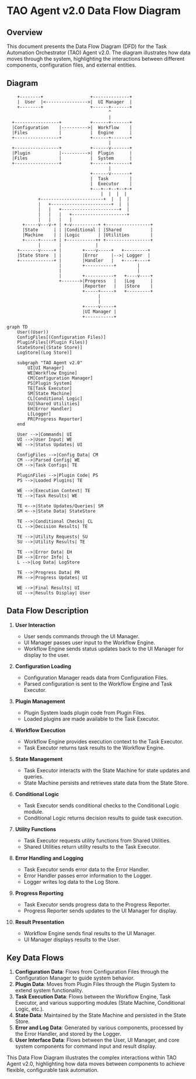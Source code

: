 # TAO Agent v2.0 Data Flow Diagram

## Overview

This document presents the Data Flow Diagram (DFD) for the Task Automation Orchestrator (TAO) Agent v2.0. The diagram illustrates how data moves through the system, highlighting the interactions between different components, configuration files, and external entities.

## Diagram
```
    +--------+                  +--------------+
    |  User  |<---------------->|  UI Manager  |
    +--------+                  +------+-------+
                                       ^
                                       |
  +-----------------+           +------+-------+
  |Configuration    |---------->|  Workflow    |
  |Files            |           |  Engine      |
  +-----------------+           +------+-------+
                                       |
  +-----------------+           +------v-------+
  |Plugin           |---------->|  Plugin      |
  |Files            |           |  System      |
  +-----------------+           +------+-------+
                                       |
                                +------v-------+
                                |  Task        |
                                |  Executor    |
                                +---+--+--+--+-+
                                    |  |  |  |
            +------------------------+  |  |  |
            |   +-----------------------+  |  |
            |   |   +----------------------+  |
            |   |   |   +---------------------+
            |   |   |   |
      +-----v---v-+ | +-v----------+ +-----------------+
      |State      | | |Conditional | |Shared           |
      |Machine    | | |Logic       | |Utilities        |
      +-----+-----+ | +-----------++ +-----------------+
            |       |             |
    +-------v-----+ |        +----v-----+   +---------+
    |State Store  | |        |Error     |-->| Logger  |
    +-------------+ |        |Handler   |   +----+----+
                    |        +-----------+        |
                    |                             |
                    |        +-----------+   +----v----+
                    +------->|Progress   |   |Log      |
                             |Reporter   |   |Store    |
                             +-----+-----+   +---------+
                                   |
                                   |
                             +-----v-----+
                             |UI Manager |
                             +-----------+
```


```mermaid
graph TD
    User((User))
    ConfigFiles[(Configuration Files)]
    PluginFiles[(Plugin Files)]
    StateStore[(State Store)]
    LogStore[(Log Store)]

    subgraph "TAO Agent v2.0"
        UI[UI Manager]
        WE[Workflow Engine]
        CM[Configuration Manager]
        PS[Plugin System]
        TE[Task Executor]
        SM[State Machine]
        CL[Conditional Logic]
        SU[Shared Utilities]
        EH[Error Handler]
        L[Logger]
        PR[Progress Reporter]
    end

    User -->|Commands| UI
    UI -->|User Input| WE
    WE -->|Status Updates| UI

    ConfigFiles -->|Config Data| CM
    CM -->|Parsed Config| WE
    CM -->|Task Configs| TE

    PluginFiles -->|Plugin Code| PS
    PS -->|Loaded Plugins| TE

    WE -->|Execution Context| TE
    TE -->|Task Results| WE

    TE <-->|State Updates/Queries| SM
    SM <-->|State Data| StateStore

    TE -->|Conditional Checks| CL
    CL -->|Decision Results| TE

    TE -->|Utility Requests| SU
    SU -->|Utility Results| TE

    TE -->|Error Data| EH
    EH -->|Error Info| L
    L -->|Log Data| LogStore

    TE -->|Progress Data| PR
    PR -->|Progress Updates| UI

    WE -->|Final Results| UI
    UI -->|Results Display| User
```

## Data Flow Description

1. **User Interaction**
   - User sends commands through the UI Manager.
   - UI Manager passes user input to the Workflow Engine.
   - Workflow Engine sends status updates back to the UI Manager for display to the user.

2. **Configuration Loading**
   - Configuration Manager reads data from Configuration Files.
   - Parsed configuration is sent to the Workflow Engine and Task Executor.

3. **Plugin Management**
   - Plugin System loads plugin code from Plugin Files.
   - Loaded plugins are made available to the Task Executor.

4. **Workflow Execution**
   - Workflow Engine provides execution context to the Task Executor.
   - Task Executor returns task results to the Workflow Engine.

5. **State Management**
   - Task Executor interacts with the State Machine for state updates and queries.
   - State Machine persists and retrieves state data from the State Store.

6. **Conditional Logic**
   - Task Executor sends conditional checks to the Conditional Logic module.
   - Conditional Logic returns decision results to guide task execution.

7. **Utility Functions**
   - Task Executor requests utility functions from Shared Utilities.
   - Shared Utilities return utility results to the Task Executor.

8. **Error Handling and Logging**
   - Task Executor sends error data to the Error Handler.
   - Error Handler passes error information to the Logger.
   - Logger writes log data to the Log Store.

9. **Progress Reporting**
   - Task Executor sends progress data to the Progress Reporter.
   - Progress Reporter sends updates to the UI Manager for display.

10. **Result Presentation**
    - Workflow Engine sends final results to the UI Manager.
    - UI Manager displays results to the User.

## Key Data Flows

1. **Configuration Data**: Flows from Configuration Files through the Configuration Manager to guide system behavior.
2. **Plugin Data**: Moves from Plugin Files through the Plugin System to extend system functionality.
3. **Task Execution Data**: Flows between the Workflow Engine, Task Executor, and various supporting modules (State Machine, Conditional Logic, etc.).
4. **State Data**: Maintained by the State Machine and persisted in the State Store.
5. **Error and Log Data**: Generated by various components, processed by the Error Handler, and stored by the Logger.
6. **User Interface Data**: Flows between the User, UI Manager, and core system components for command input and result display.

This Data Flow Diagram illustrates the complex interactions within TAO Agent v2.0, highlighting how data moves between components to achieve flexible, configurable task automation.